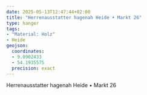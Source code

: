```yaml
---
date: 2025-05-13T12:47:44+02:00
title: "Herrenausstatter hagenah Heide • Markt 26"
type: hanger
tags:
- "Material: Holz"
- Heide
geojson:
  coordinates:
  - 9.0902433
  - 54.1935575
  precision: exact
---
```

Herrenausstatter
hagenah
Heide • Markt 26
